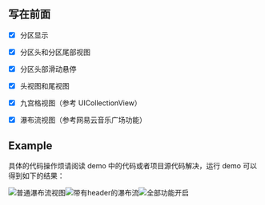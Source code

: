 ## 写在前面

- [x] 分区显示
- [x] 分区头和分区尾部视图
- [x] 分区头部滑动悬停
- [x] 头视图和尾视图
- [x] 九宫格视图（参考 UICollectionView）
- [x] 瀑布流视图（参考网易云音乐广场功能）


## Example

具体的代码操作烦请阅读 demo 中的代码或者项目源代码解决，运行 demo 可以得到如下的结果：

![普通瀑布流视图](/Users/tim/Development/TIMFlowView/ExampleImages/普通瀑布流.gif)![带有header的瀑布流](/Users/tim/Development/TIMFlowView/ExampleImages/带有header的瀑布流.gif)![全部功能开启](/Users/tim/Development/TIMFlowView/ExampleImages/全部功能开启.gif)
